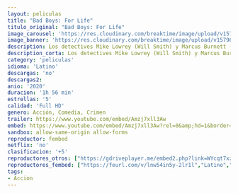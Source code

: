 ```yaml
---
layout: peliculas
title: "Bad Boys: For Life"
titulo_original: "Bad Boys: For Life"
image_carousel: 'https://res.cloudinary.com/breaktime/image/upload/v1579840276/bad-boys-min_teyi4h.jpg'
image_banner: 'https://res.cloudinary.com/breaktime/image/upload/v1579840276/bad-boys-life-min_eok4fy.jpg'
description: Los detectives Mike Lowrey (Will Smith) y Marcus Burnett (Martin Lawrence) vuelven a hacer de las suyas. Ahora Lowery pasa por la crisis de mediana edad y Burnett está pensando en retirarse. Eso sí, cuando les llega un nuevo caso que resolver, volverán a trabajar juntos por última vez.Esta vez, ante la nueva amenaza que se les presenta, tendrán que trabajar codo con codo con una moderna unidad policial que tendrá algunas diferencias con los dos detectives de la vieja escuela.
description_corta: Los detectives Mike Lowrey (Will Smith) y Marcus Burnett (Martin Lawrence) vuelven a hacer de las suyas. Ahora Lowery pasa por la crisis de mediana edad y Burnett está pensando en retirarse. Eso sí, cuando les...
category: 'peliculas'
idioma: 'Latino'
descargas: 'no'
descargas2:
anio: '2020'
duracion: '1h 56 min'
estrellas: '5'
calidad: 'Full HD'
genero: Acción, Comedia, Crimen
trailer: https://www.youtube.com/embed/Amzj7xll3Aw
embed: https://www.youtube.com/embed/Amzj7xll3Aw?rel=0&amp;hd=1&border=0&wmode=opaque&enablejsapi=1&modestbranding=1&controls=1&showinfo=1
sandbox: allow-same-origin allow-forms
reproductor: fembed
netflix: 'no'
clasificacion: '+5'
reproductores_otros: ["https://gdriveplayer.me/embed2.php?link=WYcqt7xzbIGvKl%252Bjyvj4pgH%252BgcuMYULfGMfnmme4lSM6i%252FWiaZjVeI0uo50TPu2%252Bx%252Bqq9P1HlzUPCWFrzAS31GykwVq599cWowvn%252BLb3FVZgraStHPE3fof2rr4fS0Yr54d4AvbJTypedLHImmaBB2bLvULi%252FEcNdZgVRcgpSreI1Zfesbm46kyX4RpRfoAMtCzLRA01IbUmmj2CELRl8J","Latino","https://damedamehoy.xyz/embed.php?v=VTlDTDNuV0V5MTdPOVVIQ2dsYWlJeER6WHVtVC9FZGdHcEE2dGlwV2ticz0=","Latino"]
reproductores_fembed: ["https://feurl.com/v/lnw54in5y-2lr1l","Latino","https://feurl.com/v/x45k7u51j526e1g","Latino","https://demariquita.top/v/gyg-rt-m87771dq","Latino","https://fembad.net/v/48lm7iz5g3x820-","Latino"]
tags:
- Accion
---
```













